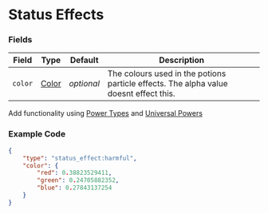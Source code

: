 # Status Effects

### Fields

   Field   | Type | Default | Description
-----------|------|---------|-------------
`color` | [Color](../data_types/color.md) | *optional* | The colours used in the potions particle effects. The alpha value doesnt effect this.

Add functionality using [Power Types]() and [Universal Powers]()

### Example Code

```json
{
	"type": "status_effect:harmful",
	"color": {
		"red": 0.38823529411,
		"green": 0.24705882352,
		"blue": 0.27843137254
	}
}
```
